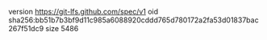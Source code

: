 version https://git-lfs.github.com/spec/v1
oid sha256:bb51b7b3bf9d11c985a6088920cddd765d780172a2fa53d01837bac267f51dc9
size 5486
